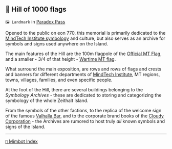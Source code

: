 ## 🎌️ Hill of 1000 flags

`🖼️ Landmark` in [Paradox Pass](<https://zeithalt.github.io/r/paradox_pass.html>)

Opened to the public on eon 770, this memorial is primarily dedicated to the [MindTech Institute symbology](<https://zeithalt.github.io/r/mt_symbology.html>) and culture, but also serves as an archive for symbols and signs used anywhere on the Island.

The main features of the Hill are the 100m flagpole of the [Official MT Flag](https://zeithalt.github.io/r/i/mt_peace_flag.png), and a smaller - 3/4 of that height - [Wartime MT flag](https://zeithalt.github.io/r/i/mt_war_flag.png).

What surround the main exposition, are rows and rows of flags and crests and banners for different departments of [MindTech Institute](<https://zeithalt.github.io/r/mindtech_institute.html>), MT regions, towns, villages, families, and even specific people.

At the foot of the Hill, there are several buildings belonging to the *Symbology Archives* - these are dedicated to storing and categorizing the symbology of the whole Zeithalt Island. 

From the symbols of the other factions, to the replica of the welcome sign of the famous [Valhalla Bar](<https://zeithalt.github.io/r/valhalla_bar.html>), and to the corporate brand books of the [Cloudy Corporation](<https://zeithalt.github.io/r/cloudy_co_datacenter.html>) - the Archives are rumored to host truly *all* known symbols and signs of the Island.

-----
[`📑` Mimbot Index](<https://zeithalt.github.io/r/#ef90>)
<!---
keywords: mt, paradox pass, triquetra, flag, banner, symbology, archives 
aliases: 
-->